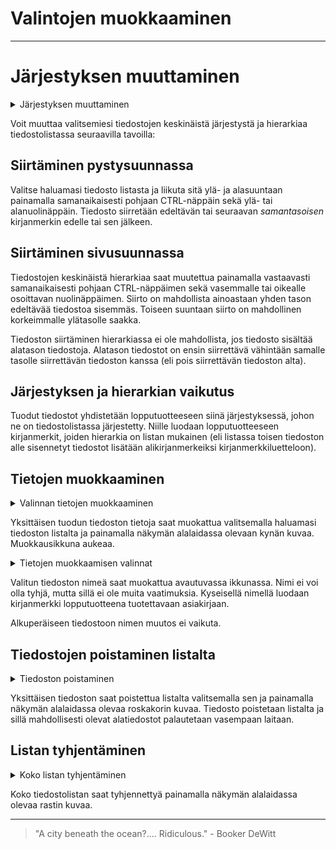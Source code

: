 # Valintojen muokkaaminen

---

# Järjestyksen muuttaminen

<details>
<summary>Järjestyksen muuttaminen</summary>
<div class="accordioncontent">

![Tiedostojen järjestyksen muuttamisen toiminto](../../images/merge_rearrange_files.gif)

</div>
</details>

Voit muuttaa valitsemiesi tiedostojen keskinäistä järjestystä ja hierarkiaa tiedostolistassa seuraavilla tavoilla:

## Siirtäminen pystysuunnassa

Valitse haluamasi tiedosto listasta ja liikuta sitä ylä- ja alasuuntaan painamalla samanaikaisesti pohjaan CTRL-näppäin sekä ylä- tai alanuolinäppäin. Tiedosto siirretään edeltävän tai seuraavan _samantasoisen_ kirjanmerkin edelle tai sen jälkeen.

## Siirtäminen sivusuunnassa

Tiedostojen keskinäistä hierarkiaa saat muutettua painamalla vastaavasti samanaikaisesti pohjaan CTRL-näppäimen sekä vasemmalle tai oikealle osoittavan nuolinäppäimen. Siirto on mahdollista ainoastaan yhden tason edeltävää tiedostoa sisemmäs. Toiseen suuntaan siirto on mahdollinen korkeimmalle ylätasolle saakka.

Tiedoston siirtäminen hierarkiassa ei ole mahdollista, jos tiedosto sisältää alatason tiedostoja. Alatason tiedostot on ensin siirrettävä vähintään samalle tasolle siirrettävän tiedoston kanssa (eli pois siirrettävän tiedoston alta).

## Järjestyksen ja hierarkian vaikutus

Tuodut tiedostot yhdistetään lopputuotteeseen siinä järjestyksessä, johon ne on tiedostolistassa järjestetty. Niille luodaan lopputuotteeseen kirjanmerkit, joiden hierarkia on listan mukainen (eli listassa toisen tiedoston alle sisennetyt tiedostot lisätään alikirjanmerkeiksi kirjanmerkkiluetteloon).

## Tietojen muokkaaminen

<details>
<summary>Valinnan tietojen muokkaaminen</summary>
<div class="accordioncontent">

![Tietojen muokkaamisen painike](../../images/merge_edit_file_button.png)

</div>
</details>

Yksittäisen tuodun tiedoston tietoja saat muokattua valitsemalla haluamasi tiedoston listalta ja painamalla näkymän alalaidassa olevaan kynän kuvaa. Muokkausikkuna aukeaa.

<details>
<summary>Tietojen muokkaamisen valinnat</summary>
<div class="accordioncontent">

![Tietojen muokkaamisen ikkuna](../../images/merge_edit_file_dialog.png)

</div>
</details>

Valitun tiedoston nimeä saat muokattua avautuvassa ikkunassa. Nimi ei voi olla tyhjä, mutta sillä ei ole muita vaatimuksia. Kyseisellä nimellä luodaan kirjanmerkki lopputuotteena tuotettavaan asiakirjaan.

Alkuperäiseen tiedostoon nimen muutos ei vaikuta.

## Tiedostojen poistaminen listalta

<details>
<summary>Tiedoston poistaminen</summary>
<div class="accordioncontent">

![Tiedoston poistamisen painike](../../images/merge_remove_file_button.png)

</div>
</details>

Yksittäisen tiedoston saat poistettua listalta valitsemalla sen ja painamalla näkymän alalaidassa olevaa roskakorin kuvaa. Tiedosto poistetaan listalta ja sillä mahdollisesti olevat alatiedostot palautetaan vasempaan laitaan.

## Listan tyhjentäminen

<details>
<summary>Koko listan tyhjentäminen</summary>
<div class="accordioncontent">

![Koko listan tyhjentämisen painike](../../images/merge_clear_list_button.png)

</div>
</details>

Koko tiedostolistan saat tyhjennettyä painamalla näkymän alalaidassa olevaa rastin kuvaa.

---

> "A city beneath the ocean?.... Ridiculous." - Booker DeWitt

